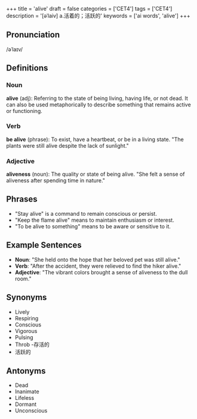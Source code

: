 +++
title = 'alive'
draft = false
categories = ['CET4']
tags = ['CET4']
description = '[əˈlaiv] a.活着的；活跃的'
keywords = ['ai words', 'alive']
+++

## Pronunciation
/əˈlaɪv/

## Definitions
### Noun
**alive** (adj): Referring to the state of being living, having life, or not dead. It can also be used metaphorically to describe something that remains active or functioning. 

### Verb
**be alive** (phrase): To exist, have a heartbeat, or be in a living state. "The plants were still alive despite the lack of sunlight."

### Adjective
**aliveness** (noun): The quality or state of being alive. "She felt a sense of aliveness after spending time in nature."

## Phrases
- "Stay alive" is a command to remain conscious or persist.
- "Keep the flame alive" means to maintain enthusiasm or interest.
- "To be alive to something" means to be aware or sensitive to it.

## Example Sentences
- **Noun**: "She held onto the hope that her beloved pet was still alive."
- **Verb**: "After the accident, they were relieved to find the hiker alive."
- **Adjective**: "The vibrant colors brought a sense of aliveness to the dull room."

## Synonyms
- Lively
- Respiring
- Conscious
- Vigorous
- Pulsing
- Throb
-存活的
- 活跃的

## Antonyms
- Dead
- Inanimate
- Lifeless
- Dormant
- Unconscious

